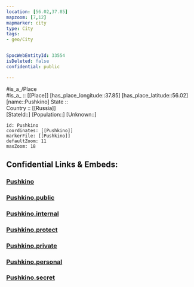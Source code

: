 ```yaml
---
location: [56.02,37.85] 
mapzoom: [7,12] 
mapmarker: city 
type: City
tags:
- geo/City


SpocWebEntityId: 33554
isDeleted: false
confidential: public

---
```

#is_a_/Place  
#is_a_ :: [[Place]] 
[has_place_longitude::37.85] 
[has_place_latitude::56.02] 
[name::Pushkino] 
State ::  
Country :: [[Russia]]  
[StateId::] 
[Population::] 
[Unknown::] 


```leaflet
id: Pushkino
coordinates: [[Pushkino]] 
markerFile: [[Pushkino]] 
defaultZoom: 11 
maxZoom: 18
```


## Confidential Links & Embeds: 

### [Pushkino](/_Standards/Earth/Continent/Europe/Europe~East/Russia/Russia~Central/Moscow_Oblast/City/Pushkino.md) 

### [Pushkino.public](/_public/Earth/Continent/Europe/Europe~East/Russia/Russia~Central/Moscow_Oblast/City/Pushkino.public.md) 

### [Pushkino.internal](/_internal/Earth/Continent/Europe/Europe~East/Russia/Russia~Central/Moscow_Oblast/City/Pushkino.internal.md) 

### [Pushkino.protect](/_protect/Earth/Continent/Europe/Europe~East/Russia/Russia~Central/Moscow_Oblast/City/Pushkino.protect.md) 

### [Pushkino.private](/_private/Earth/Continent/Europe/Europe~East/Russia/Russia~Central/Moscow_Oblast/City/Pushkino.private.md) 

### [Pushkino.personal](/_personal/Earth/Continent/Europe/Europe~East/Russia/Russia~Central/Moscow_Oblast/City/Pushkino.personal.md) 

### [Pushkino.secret](/_secret/Earth/Continent/Europe/Europe~East/Russia/Russia~Central/Moscow_Oblast/City/Pushkino.secret.md)

